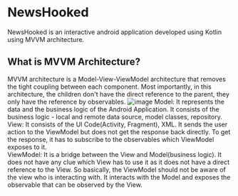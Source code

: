 # NewsHooked
NewsHooked is an interactive android application developed using Kotlin using MVVM architecture.

## What is MVVM Architecture?
MVVM architecture is a Model-View-ViewModel architecture that removes the tight coupling between each component. Most importantly, in this architecture, the children don't have the direct reference to the parent, they only have the reference by observables.
![image](https://user-images.githubusercontent.com/54064843/183905287-382a6e55-cc61-4529-8c48-a9dc4b6bc257.png)
Model: It represents the data and the business logic of the Android Application. It consists of the business logic - local and remote data source, model classes, repository.  
View: It consists of the UI Code(Activity, Fragment), XML. It sends the user action to the ViewModel but does not get the response back directly. To get the response, it has to subscribe to the observables which ViewModel exposes to it.  
ViewModel: It is a bridge between the View and Model(business logic). It does not have any clue which View has to use it as it does not have a direct reference to the View. So basically, the ViewModel should not be aware of the view who is interacting with. It interacts with the Model and exposes the observable that can be observed by the View.
